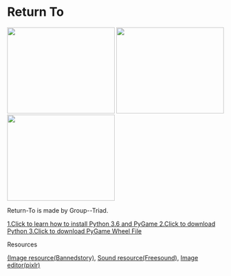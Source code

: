 # Return To
<img src ="https://github.com/FangfangLyu/Return-To/blob/master/Game%20Plan/Capture.JPG" width = "250" height = "200">             <img src = "https://github.com/FangfangLyu/Return-To/blob/master/Game%20Plan/Capture%202.JPG" width = "250" height = "200">            <img src = "https://github.com/FangfangLyu/Return-To/blob/master/Game%20Plan/Capture%203.JPG" width = "250" height = "200">
<p>Return-To is made by Group--Triad.</p>

<a href = "https://youtu.be/_GikMdhAhv0">1.Click to learn how to install Python 3.6 and PyGame
</a>
<a href = "https://www.python.org/">2.Click to download Python
</a>
<a href = "http://www.lfd.uci.edu/~gohlke/pythonlibs/#pygame"> 3.Click to download PyGame Wheel File
</a>

<p>Resources</p><a href = "http://www.maplesimulator.com/programs/bannedstory"> (Image resource(Bannedstory),</a>
<a href = "http://www.freesound.org/">Sound resource(Freesound),</a>
<a href = "pixlr.com/editor/">Image editor(pixlr)</a>
